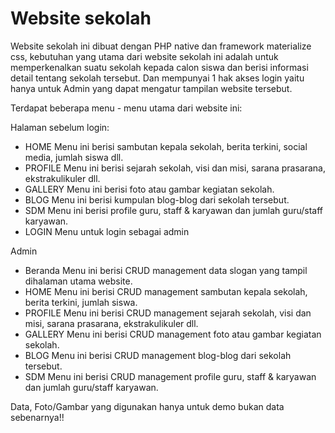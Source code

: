 # Website sekolah

Website sekolah ini dibuat dengan PHP native dan framework materialize css, kebutuhan yang utama dari website sekolah ini adalah untuk 
memperkenalkan suatu sekolah kepada calon siswa dan berisi informasi detail tentang sekolah tersebut. Dan mempunyai 1 hak akses login
yaitu hanya untuk Admin yang dapat mengatur tampilan website tersebut.

Terdapat beberapa menu - menu utama dari website ini:

Halaman sebelum login:
- HOME
  Menu ini berisi sambutan kepala sekolah, berita terkini, social media, jumlah siswa dll.
- PROFILE
  Menu ini berisi sejarah sekolah, visi dan misi, sarana prasarana, ekstrakulikuler dll.
- GALLERY
  Menu ini berisi foto atau gambar kegiatan sekolah.
- BLOG
  Menu ini berisi kumpulan blog-blog dari sekolah tersebut.
- SDM
  Menu ini berisi profile guru, staff & karyawan dan jumlah guru/staff karyawan.
- LOGIN
  Menu untuk login sebagai admin
  
Admin

- Beranda
  Menu ini berisi CRUD management data slogan yang tampil dihalaman utama website.
- HOME
  Menu ini berisi CRUD management sambutan kepala sekolah, berita terkini, jumlah siswa.
- PROFILE
  Menu ini berisi CRUD management sejarah sekolah, visi dan misi, sarana prasarana, ekstrakulikuler dll.
- GALLERY
  Menu ini berisi CRUD management foto atau gambar kegiatan sekolah.
- BLOG
  Menu ini berisi CRUD management blog-blog dari sekolah tersebut.
- SDM
  Menu ini berisi CRUD management profile guru, staff & karyawan dan jumlah guru/staff karyawan.
  
 
Data, Foto/Gambar yang digunakan hanya untuk demo bukan data sebenarnya!!
